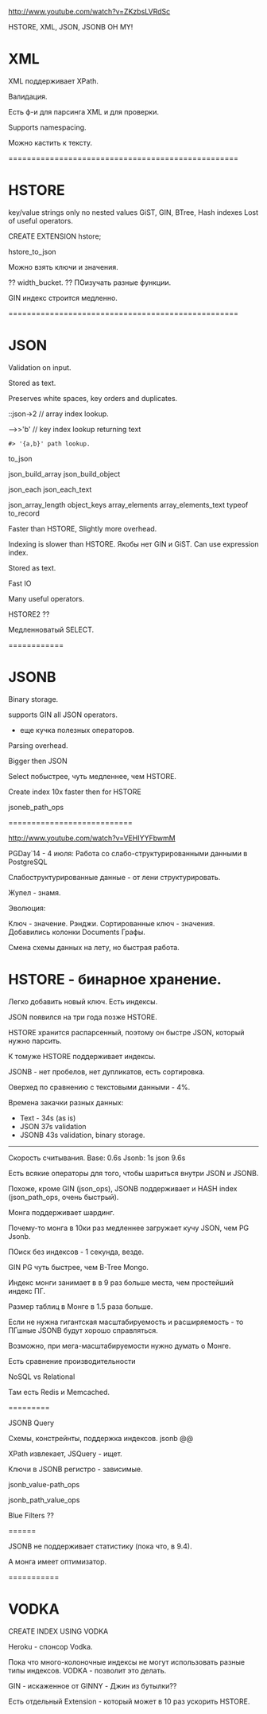 http://www.youtube.com/watch?v=ZKzbsLVRdSc

HSTORE, XML, JSON, JSONB OH MY!


# XML

XML поддерживает XPath.

Валидация.

Есть ф-и для парсинга XML и для проверки.

Supports namespacing.

Можно кастить к тексту.

==================================================

# HSTORE

key/value
strings only
no nested values
GiST, GIN, BTree, Hash indexes
Lost of useful operators.

CREATE EXTENSION hstore;

hstore_to_json

Можно взять ключи и значения.

?? width_bucket.
?? ПОизучать разные функции.

GIN индекс строится медленно.



==================================================

# JSON

Validation on input.

Stored as text.

Preserves white spaces, key orders and duplicates.


::json->2 // array index lookup.

-->>'b' // key index lookup returning text

`#> '{a,b}' path lookup.`

to_json

json_build_array
json_build_object

json_each
json_each_text

json_array_length
object_keys
array_elements
array_elements_text
typeof
to_record

Faster than HSTORE, Slightly more overhead.

Indexing is slower than HSTORE.
Якобы нет GIN и GiST.
Can use expression index.

Stored as text.

Fast IO

Many useful operators.


HSTORE2 ??

Медленноватый SELECT.

============

# JSONB

Binary storage.

supports GIN
all JSON operators.
+ еще кучка полезных операторов.

Parsing overhead.

Bigger then JSON

Select побыстрее, чуть медленнее, чем HSTORE.


Create index 10x faster then for HSTORE

jsoneb_path_ops

===========================

http://www.youtube.com/watch?v=VEHIYYFbwmM

PGDay`14 - 4 июля: Работа со слабо-структурированными данными в PostgreSQL

Слабоструктурированные данные - от лени структурировать.

Жупел - знамя.


Эволюция:

Ключ - значение.
Рэнджи. Сортированные ключ - значения.
Добавились колонки
Documents
Графы.

Смена схемы данных на лету, но быстрая работа.

# HSTORE - бинарное хранение.
Легко добавить новый ключ.
Есть индексы.

JSON появился на три года позже HSTORE.

HSTORE хранится распарсенный, поэтому он быстре JSON, который
нужно парсить.

К томуже HSTORE поддерживает индексы.



JSONB - нет пробелов, нет дупликатов, есть сортировка.

Оверхед по сравнению с текстовыми данными - 4%.

Времена закачки разных данных:

* Text - 34s (as is)
* JSON 37s validation
* JSONB 43s validation, binary storage.


---

Скорость считывания.
Base: 0.6s
Jsonb: 1s
json 9.6s

Есть всякие операторы для того, чтобы шариться внутри JSON и JSONB.

Похоже, кроме GIN (json_ops), JSONB поддерживает и HASH index (json_path_ops, очень быстрый).


Монга поддерживает шардинг.


Почему-то монга в 10ки раз медленнее загружает кучу JSON,
чем PG Jsonb.

ПОиск без индексов - 1 секунда, везде.

GIN PG чуть быстрее, чем B-Tree Mongo.


Индекс монги занимает в в 9 раз больше места,
чем простейший индекс ПГ.

Размер таблиц в Монге в 1.5 раза больше.

Если не нужна гигантская масштабируемость и расширяемость - 
то ПГшные JSONB будут хорошо справляться.

Возможно, при мега-масштабируемости нужно думать о Монге.

Есть сравнение производительности

NoSQL vs Relational

Там есть Redis и Memcached.

=========


JSONB Query

Схемы, констрейнты, поддержка индексов.
jsonb @@

XPath извлекает, JSQuery - ищет.

Ключи в JSONB регистро - зависимые.

jsonb_value-path_ops

jsonb_path_value_ops

Blue Filters ??

======

JSONB не поддерживает статистику (пока что, в 9.4).

А монга имеет оптимизатор.

===========

# VODKA

CREATE INDEX USING VODKA

Heroku - спонсор Vodka.

Пока что много-колоночные индексы не могут
использовать разные типы индексов.
VODKA - позволит это делать.


GIN - искаженное от GINNY - Джин из бутылки??

Есть отдельный Extension - который может в 10 раз
ускорить HSTORE.























